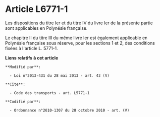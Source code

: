 # Article L6771-1

Les dispositions du titre Ier et du titre IV du livre Ier de la présente partie sont applicables en Polynésie française. 

Le chapitre II du titre III du même livre Ier est également applicable en Polynésie française sous réserve, pour les sections
1 et 2, des conditions fixées à l'article L. 5771-1.

**Liens relatifs à cet article**

	**Modifié par**:

	  - Loi n°2013-431 du 28 mai 2013 - art. 43 (V)

	**Cite**:

	  - Code des transports - art. L5771-1

	**Codifié par**:

	  - Ordonnance n°2010-1307 du 28 octobre 2010 - art. (V)
